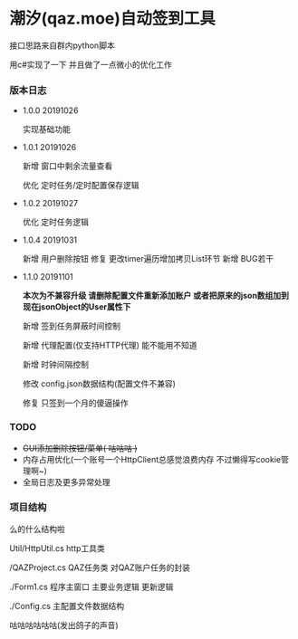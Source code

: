 # 潮汐(qaz.moe)自动签到工具

接口思路来自群内python脚本

用c#实现了一下 并且做了一点微小的优化工作

### 版本日志

- 1.0.0  20191026

  实现基础功能

- 1.0.1 20191026

  新增 窗口中剩余流量查看

  优化 定时任务/定时配置保存逻辑

- 1.0.2 20191027

  优化 定时任务逻辑

- 1.0.4 20191031
  
  新增 用户删除按钮
  修复 更改timer遍历增加拷贝List环节
  新增 BUG若干
  
- 1.1.0 20191101

  **本次为不兼容升级 请删除配置文件重新添加账户 或者把原来的json数组加到现在jsonObject的User属性下**

  新增 签到任务屏蔽时间控制

  新增 代理配置(仅支持HTTP代理) 能不能用不知道

  新增 时钟间隔控制

  修改 config.json数据结构(配置文件不兼容)

  修复 只签到一个月的傻逼操作

### TODO

- ~~GUI添加删除按钮/菜单( 咕咕咕 )~~
- 内存占用优化(一个账号一个HttpClient总感觉浪费内存 不过懒得写cookie管理啊~)
- 全局日志及更多异常处理

### 项目结构

么的什么结构啦

Util/HttpUtil.cs http工具类

/QAZProject.cs QAZ任务类 对QAZ账户任务的封装

./Form1.cs 程序主窗口 主要业务逻辑 更新逻辑

./Config.cs 主配置文件数据结构



咕咕咕咕咕咕(发出鸽子的声音)